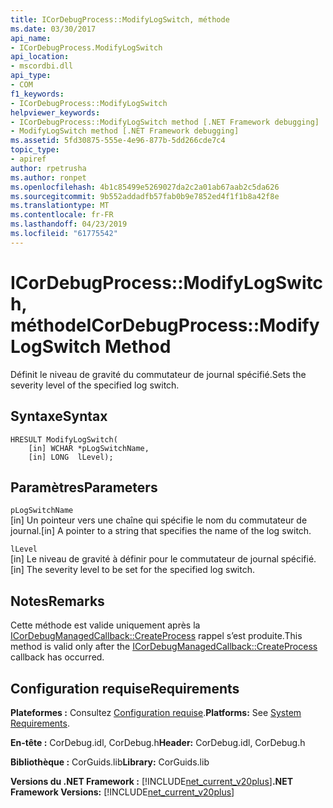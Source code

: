 ```yaml
---
title: ICorDebugProcess::ModifyLogSwitch, méthode
ms.date: 03/30/2017
api_name:
- ICorDebugProcess.ModifyLogSwitch
api_location:
- mscordbi.dll
api_type:
- COM
f1_keywords:
- ICorDebugProcess::ModifyLogSwitch
helpviewer_keywords:
- ICorDebugProcess::ModifyLogSwitch method [.NET Framework debugging]
- ModifyLogSwitch method [.NET Framework debugging]
ms.assetid: 5fd30875-555e-4e96-877b-5dd266cde7c4
topic_type:
- apiref
author: rpetrusha
ms.author: ronpet
ms.openlocfilehash: 4b1c85499e5269027da2c2a01ab67aab2c5da626
ms.sourcegitcommit: 9b552addadfb57fab0b9e7852ed4f1f1b8a42f8e
ms.translationtype: MT
ms.contentlocale: fr-FR
ms.lasthandoff: 04/23/2019
ms.locfileid: "61775542"
---
```

# <a name="icordebugprocessmodifylogswitch-method"></a><span data-ttu-id="ac04c-102">ICorDebugProcess::ModifyLogSwitch, méthode</span><span class="sxs-lookup"><span data-stu-id="ac04c-102">ICorDebugProcess::ModifyLogSwitch Method</span></span>
<span data-ttu-id="ac04c-103">Définit le niveau de gravité du commutateur de journal spécifié.</span><span class="sxs-lookup"><span data-stu-id="ac04c-103">Sets the severity level of the specified log switch.</span></span>  
  
## <a name="syntax"></a><span data-ttu-id="ac04c-104">Syntaxe</span><span class="sxs-lookup"><span data-stu-id="ac04c-104">Syntax</span></span>  
  
```  
HRESULT ModifyLogSwitch(  
    [in] WCHAR *pLogSwitchName,  
    [in] LONG  lLevel);  
```  
  
## <a name="parameters"></a><span data-ttu-id="ac04c-105">Paramètres</span><span class="sxs-lookup"><span data-stu-id="ac04c-105">Parameters</span></span>  
 `pLogSwitchName`  
 <span data-ttu-id="ac04c-106">[in] Un pointeur vers une chaîne qui spécifie le nom du commutateur de journal.</span><span class="sxs-lookup"><span data-stu-id="ac04c-106">[in] A pointer to a string that specifies the name of the log switch.</span></span>  
  
 `lLevel`  
 <span data-ttu-id="ac04c-107">[in] Le niveau de gravité à définir pour le commutateur de journal spécifié.</span><span class="sxs-lookup"><span data-stu-id="ac04c-107">[in] The severity level to be set for the specified log switch.</span></span>  
  
## <a name="remarks"></a><span data-ttu-id="ac04c-108">Notes</span><span class="sxs-lookup"><span data-stu-id="ac04c-108">Remarks</span></span>  
 <span data-ttu-id="ac04c-109">Cette méthode est valide uniquement après la [ICorDebugManagedCallback::CreateProcess](../../../../docs/framework/unmanaged-api/debugging/icordebugmanagedcallback-createprocess-method.md) rappel s’est produite.</span><span class="sxs-lookup"><span data-stu-id="ac04c-109">This method is valid only after the [ICorDebugManagedCallback::CreateProcess](../../../../docs/framework/unmanaged-api/debugging/icordebugmanagedcallback-createprocess-method.md) callback has occurred.</span></span>  
  
## <a name="requirements"></a><span data-ttu-id="ac04c-110">Configuration requise</span><span class="sxs-lookup"><span data-stu-id="ac04c-110">Requirements</span></span>  
 <span data-ttu-id="ac04c-111">**Plateformes :** Consultez [Configuration requise](../../../../docs/framework/get-started/system-requirements.md).</span><span class="sxs-lookup"><span data-stu-id="ac04c-111">**Platforms:** See [System Requirements](../../../../docs/framework/get-started/system-requirements.md).</span></span>  
  
 <span data-ttu-id="ac04c-112">**En-tête :** CorDebug.idl, CorDebug.h</span><span class="sxs-lookup"><span data-stu-id="ac04c-112">**Header:** CorDebug.idl, CorDebug.h</span></span>  
  
 <span data-ttu-id="ac04c-113">**Bibliothèque :** CorGuids.lib</span><span class="sxs-lookup"><span data-stu-id="ac04c-113">**Library:** CorGuids.lib</span></span>  
  
 <span data-ttu-id="ac04c-114">**Versions du .NET Framework :** [!INCLUDE[net_current_v20plus](../../../../includes/net-current-v20plus-md.md)]</span><span class="sxs-lookup"><span data-stu-id="ac04c-114">**.NET Framework Versions:** [!INCLUDE[net_current_v20plus](../../../../includes/net-current-v20plus-md.md)]</span></span>
